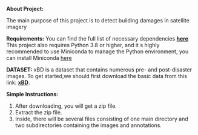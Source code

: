 **About Project:**

The main purpose of this project is to detect building damages in satellite imagery

**Requirements:**
You can find the full list of necessary dependencies **[here](https://github.com/Khalel2023/buildings-damage-analysis/blob/main/requirements.txt)**
This project also requires Python 3.8 or higher, and it s highly recommended to use Miniconda to manage the Python environment, you can install Miniconda [here](https://www.anaconda.com/docs/getting-started/miniconda/install)

**DATASET:**
xBD is a dataset that contains numerous pre- and post-disaster images. 
To get started,we should first download the basic data from this link: **[xBD](https://xview2.org/dataset)**.

**Simple Instructions:**  

1. After downloading, you will get a zip file.  
2. Extract the zip file.  
3. Inside, there will be several files consisting of one main directory and two subdirectories containing the images and annotations.



    




